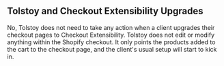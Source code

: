 ## Tolstoy and Checkout Extensibility Upgrades

No, Tolstoy does not need to take any action when a client upgrades their checkout pages to Checkout Extensibility. Tolstoy does not edit or modify anything within the Shopify checkout. It only points the products added to the cart to the checkout page, and the client's usual setup will start to kick in.